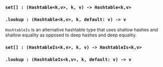 
### `set[] : (Hashtable<k,v>, k, v) -> Hashtable<k,v>`

### `.lookup : (Hashtable<k,v>, k, default: v) -> v`

`HashtableIs` is an alternative hashtable type that uses shallow hashes and shallow equality as opposed to deep hashes and deep equality.

### `set[] : (HashtableIs<k,v>, k, v) -> HashtableIs<k,v>`

### `.lookup : (HashtableIs<k,v>, k, default: v) -> v`
